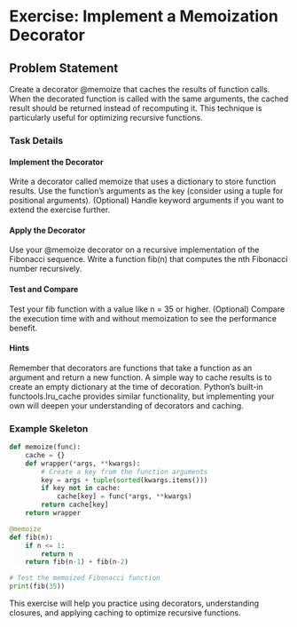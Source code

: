 # Exercise: Implement a Memoization Decorator

## Problem Statement

Create a decorator @memoize that caches the results of function calls.
When the decorated function is called with the same arguments, the cached result should be returned instead of recomputing it.
This technique is particularly useful for optimizing recursive functions.

### Task Details

#### Implement the Decorator

Write a decorator called memoize that uses a dictionary to store function results.
Use the function’s arguments as the key (consider using a tuple for positional arguments).
(Optional) Handle keyword arguments if you want to extend the exercise further.

#### Apply the Decorator

Use your @memoize decorator on a recursive implementation of the Fibonacci sequence.
Write a function fib(n) that computes the nth Fibonacci number recursively.

#### Test and Compare

Test your fib function with a value like n = 35 or higher.
(Optional) Compare the execution time with and without memoization to see the performance benefit.

#### Hints

Remember that decorators are functions that take a function as an argument and return a new function.
A simple way to cache results is to create an empty dictionary at the time of decoration.
Python’s built-in functools.lru_cache provides similar functionality, but implementing your own will deepen your understanding of decorators and caching.

### Example Skeleton

```python
def memoize(func):
    cache = {}
    def wrapper(*args, **kwargs):
        # Create a key from the function arguments
        key = args + tuple(sorted(kwargs.items()))
        if key not in cache:
            cache[key] = func(*args, **kwargs)
        return cache[key]
    return wrapper

@memoize
def fib(n):
    if n <= 1:
        return n
    return fib(n-1) + fib(n-2)

# Test the memoized Fibonacci function
print(fib(35))
```

This exercise will help you practice using decorators, understanding closures, and applying caching to optimize recursive functions.
